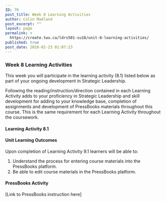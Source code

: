 ```yaml
---
ID: 70
post_title: Week 8 Learning Activities
author: Colin Madland
post_excerpt: ""
layout: page
permalink: >
  https://create.twu.ca/ldrs501-su18/unit-8-learning-activities/
published: true
post_date: 2018-02-23 01:07:23
---
```

<h3>Week 8 Learning Activities</h3>

This week you will participate in the learning activity (8.1) listed below as part of your ongoing development in Strategic Leadership.

Following the reading/instruction/direction contained in each Learning Activity adds to your proficiency in Strategic Leadership and skill development for adding to your knowledge base, completion of assignments and development of PressBooks materials throughout this course. This is the same requirement for each Learning Activity throughout the coursework.

<h4>Learning Activity 8.1</h4>

<h4>Unit Learning Outcomes</h4>

Upon completion of Learning Activity 9.1 learners will be able to:

<ol>
    <li>Understand the process for entering course materials into the PressBooks platform.</li>
    <li>Be able to edit course materials in the PressBooks platform.</li>
</ol>

<h4>PressBooks Activity</h4>

[Link to PressBooks instruction here]

&nbsp;